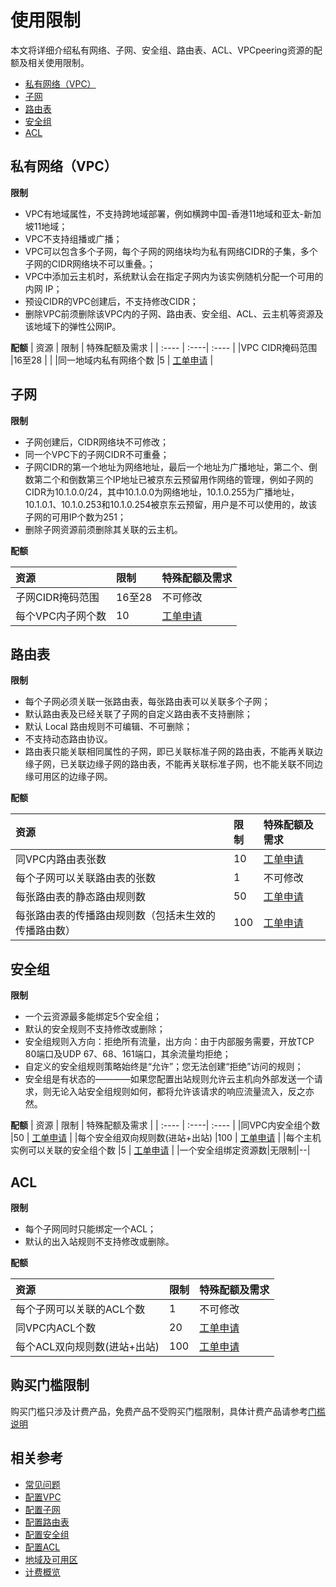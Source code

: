 # 使用限制
本文将详细介绍私有网络、子网、安全组、路由表、ACL、VPCpeering资源的配额及相关使用限制。
- [私有网络（VPC）](restrictions#user-content-1)
- [子网](restrictions#user-content-2)
- [路由表](restrictions#user-content-3)
- [安全组](restrictions#user-content-4)
- [ACL](restrictions#user-content-5)

## 私有网络（VPC）

<div id="user-content-1"> </div>

**限制**

- VPC有地域属性，不支持跨地域部署，例如横跨中国-香港11地域和亚太-新加坡11地域；
- VPC不支持组播或广播；
- VPC可以包含多个子网，每个子网的网络块均为私有网络CIDR的子集，多个子网的CIDR网络块不可以重叠。；
- VPC中添加云主机时，系统默认会在指定子网内为该实例随机分配一个可用的内网 IP；
- 预设CIDR的VPC创建后，不支持修改CIDR；
- 删除VPC前须删除该VPC内的子网、路由表、安全组、ACL、云主机等资源及该地域下的弹性公网IP。

**配额**
| 资源	| 限制	| 特殊配额及需求	|
| :---- | :----| :---- |
|VPC CIDR掩码范围	|16至28	| 	|
|同一地域内私有网络个数	|5	| [工单申请](https://ticket.jdcloud.com/applyorder/form?cateId=1135&questionId=1155)	|


## 子网

<div id="user-content-2"> </div>

**限制**

- 子网创建后，CIDR网络块不可修改；
- 同一个VPC下的子网CIDR不可重叠；
- 子网CIDR的第一个地址为网络地址，最后一个地址为广播地址，第二个、倒数第二个和倒数第三个IP地址已被京东云预留用作网络的管理，例如子网的CIDR为10.1.0.0/24，其中10.1.0.0为网络地址，10.1.0.255为广播地址，10.1.0.1、10.1.0.253和10.1.0.254被京东云预留，用户是不可以使用的，故该子网的可用IP个数为251；
- 删除子网资源前须删除其关联的云主机。

**配额**

| 资源	| 限制	| 特殊配额及需求	|
| :---- | :----| :---- |
|子网CIDR掩码范围	|16至28	| 不可修改	|
|每个VPC内子网个数	|10	| [工单申请](https://ticket.jdcloud.com/applyorder/form?cateId=1135&questionId=1155)	|



## 路由表

<div id="user-content-3"> </div>

**限制**

- 每个子网必须关联一张路由表，每张路由表可以关联多个子网；
- 默认路由表及已经关联了子网的自定义路由表不支持删除；
- 默认 Local 路由规则不可编辑、不可删除；
- 不支持动态路由协议。
- 路由表只能关联相同属性的子网，即已关联标准子网的路由表，不能再关联边缘子网，已关联边缘子网的路由表，不能再关联标准子网，也不能关联不同边缘可用区的边缘子网。




**配额**

| 资源	| 限制	| 特殊配额及需求	|
| :---- | :----| :---- |
|同VPC内路由表张数	|10	| [工单申请](https://ticket.jdcloud.com/applyorder/form?cateId=1135&questionId=1155)	|
|每个子网可以关联路由表的张数	|1	| 不可修改	|
|每张路由表的静态路由规则数	|50	| [工单申请](https://ticket.jdcloud.com/applyorder/form?cateId=1135&questionId=1155)	|
|每张路由表的传播路由规则数（包括未生效的传播路由数）	|100	| [工单申请](https://ticket.jdcloud.com/applyorder/form?cateId=1135&questionId=1155)	|


## 安全组
<div id="user-content-4"> </div>

**限制**

- 一个云资源最多能绑定5个安全组；
- 默认的安全规则不支持修改或删除；
- 安全组规则入方向：拒绝所有流量，出方向：由于内部服务需要，开放TCP 80端口及UDP 67、68、161端口，其余流量均拒绝；
- 自定义的安全组规则策略始终是“允许”；您无法创建“拒绝”访问的规则；
- 安全组是有状态的————如果您配置出站规则允许云主机向外部发送一个请求，则无论入站安全组规则如何，都将允许该请求的响应流量流入，反之亦然。


**配额**
| 资源	| 限制	| 特殊配额及需求	|
| :---- | :----| :---- |
|同VPC内安全组个数	|50	| [工单申请](https://ticket.jdcloud.com/applyorder/form?cateId=1135&questionId=1155)	|
|每个安全组双向规则数(进站+出站)	|100	| [工单申请](https://ticket.jdcloud.com/applyorder/form?cateId=1135&questionId=1155)	|
|每个主机实例可以关联的安全组个数	|5	| [工单申请](https://ticket.jdcloud.com/applyorder/form?cateId=1135&questionId=1155)	|
|一个安全组绑定资源数|无限制|--|

## ACL

<div id="user-content-5"> </div>

**限制**

- 每个子网同时只能绑定一个ACL；
- 默认的出入站规则不支持修改或删除。

**配额**

| 资源	| 限制	| 特殊配额及需求	|
| :---- | :----| :---- |
|每个子网可以关联的ACL个数	|1	| 不可修改	|
|同VPC内ACL个数	|20	| [工单申请](https://ticket.jdcloud.com/applyorder/form?cateId=1135&questionId=1155)	|
|每个ACL双向规则数(进站+出站)	|100	| [工单申请](https://ticket.jdcloud.com/applyorder/form?cateId=1135&questionId=1155)	|



## 购买门槛限制

购买门槛只涉及计费产品，免费产品不受购买门槛限制，具体计费产品请参考[门槛说明](https://docs.jdcloud.com/cn/billing/postpay)

## 相关参考
- [常见问题](../FAQ/FAQ.md)
- [配置VPC](../Operation-Guide/VPC-Configuration.md)
- [配置子网](../Operation-Guide/Subnet-Configuration.md)
- [配置路由表](../Operation-Guide/Route-Table-Configuration.md)
- [配置安全组](../Operation-Guide/Security-Group-Configuration.md)
- [配置ACL](../Operation-Guide/Network-ACL-Configuration.md)
- [地域及可用区](Region-Az.md)
- [计费概览](../Pricing/Billing-Overview.md)
